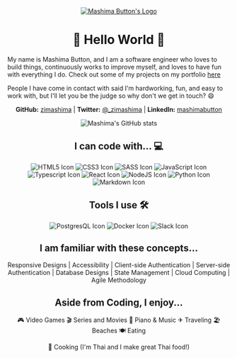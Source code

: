 


<div align="center">
<a href="https://mashimabutton.com">
<img src="https://raw.githubusercontent.com/zimashima/zimashima/master/assets/MashimaLogo.png" alt="Mashima Button's Logo"/></a>
</div>

<h1 align="center">  🙌  Hello World  🙌 </h1>

My name is Mashima Button, and I am a software engineer who loves to build things, continuously works to improve myself, and loves to have fun with everything I do. Check out some of my projects on my portfolio [here](https://mashimabutton.com)

People I have come in contact with said I'm hardworking, fun, and easy to work with, but I'll let you be the judge so why don't we get in touch? 😄

<div align="center">

**GitHub:** [zimashima](https://github.com/zimashima) |
**Twitter:** [@_zimashima](https://twitter.com/_zimashima) |
**LinkedIn:** [mashimabutton](https://linkedin.com/in/mashimabutton)

</div>
<div align="center">

![Mashima's GitHub stats](https://github-readme-stats.vercel.app/api?username=zimashima&theme=omni&count_private=true&show_icons=true)

</div>
<h2 align="center">  I can code with... 💻 </h2>

<div align="center"> 
<img src="https://raw.githubusercontent.com/zimashima/zimashima/master/assets/svgIcons/html5.svg" alt="HTML5 Icon"/>
<img src="https://raw.githubusercontent.com/zimashima/zimashima/master/assets/svgIcons/css3.svg" alt="CSS3 Icon"/>
<img src="https://raw.githubusercontent.com/zimashima/zimashima/master/assets/svgIcons/sass.svg" alt="SASS Icon"/>
<img src="https://raw.githubusercontent.com/zimashima/zimashima/master/assets/svgIcons/javascript.svg" alt="JavaScript Icon"/>
<img src="https://raw.githubusercontent.com/zimashima/zimashima/master/assets/svgIcons/typescript.svg" alt="Typescript Icon"/>
<img src="https://raw.githubusercontent.com/zimashima/zimashima/master/assets/svgIcons/react.svg" alt="React Icon" />
<img src="https://raw.githubusercontent.com/zimashima/zimashima/master/assets/svgIcons/node-dot-js.svg" alt="NodeJS Icon"/>
<img src="https://raw.githubusercontent.com/zimashima/zimashima/master/assets/svgIcons/python.svg" alt="Python Icon"/>
<img src="https://raw.githubusercontent.com/zimashima/zimashima/master/assets/svgIcons/markdown.svg" alt="Markdown Icon"/>
</div>

<h2 align="center">  Tools I use 🛠 </h2>

<div align="center"> 
<img src="https://raw.githubusercontent.com/zimashima/zimashima/master/assets/svgIcons/postgresql.svg" alt="PostgresQL Icon"/>
<img src="https://raw.githubusercontent.com/zimashima/zimashima/master/assets/svgIcons/docker.svg" alt="Docker Icon"/>
<img src="https://raw.githubusercontent.com/zimashima/zimashima/master/assets/svgIcons/slack.svg" alt="Slack Icon"/>
</div>


<h2 align="center">  I am familiar with these concepts... </h2>

<div align="center"> 

Responsive Designs | Accessibility | Client-side Authentication | Server-side Authentication | Database Designs | State Management | Cloud Computing | Agile Methodology

</div>



<h2 align="center">  Aside from Coding, I enjoy... </h2>
<div align="center"> 

🎮 Video Games 🎬 Series and Movies 🎹 Piano & Music  ✈ Traveling  🏖 Beaches
🍽 Eating

🍳 Cooking (I'm Thai and I make great Thai food!)
</div>

